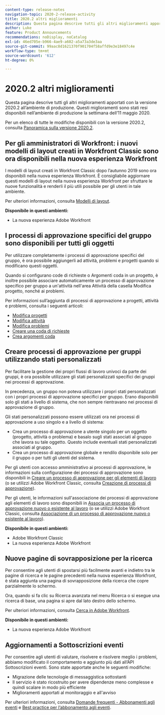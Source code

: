 ```yaml
---
content-type: release-notes
navigation-topic: 2020-2-release-activity
title: 2020.2 altri miglioramenti
description: Questa pagina descrive tutti gli altri miglioramenti apportati con la versione 2020.2 all’ambiente di produzione. Questi miglioramenti sono stati resi disponibili nell’ambiente di produzione la settimana dell’11 maggio 2020.
author: Luke
feature: Product Announcements
recommendations: noDisplay, noCatalog
exl-id: 46ed705e-b966-4ae9-a602-a5a73a3de3aa
source-git-commit: 99aac8d1621370f901704f58affd9e3e18497c4e
workflow-type: tm+mt
source-wordcount: '612'
ht-degree: 0%

---
```


# 2020.2 altri miglioramenti

Questa pagina descrive tutti gli altri miglioramenti apportati con la versione 2020.2 all’ambiente di produzione. Questi miglioramenti sono stati resi disponibili nell’ambiente di produzione la settimana dell’11 maggio 2020.

Per un elenco di tutte le modifiche disponibili con la versione 2020.2, consulta [Panoramica sulla versione 2020.2](../../../product-announcements/product-releases/2020.2.-release-activity/2020-2-release-overview.md).

## Per gli amministratori di Workfront: i nuovi modelli di layout creati in Workfront Classic sono ora disponibili nella nuova esperienza Workfront

I modelli di layout creati in Workfront Classic dopo l’autunno 2019 sono ora disponibili nella nuova esperienza Workfront. È consigliabile aggiornare questi modelli di layout nella nuova esperienza Workfront per sfruttare le nuove funzionalità e renderli il più utili possibile per gli utenti in tale ambiente.

Per ulteriori informazioni, consulta [Modelli di layout](../../../administration-and-setup/customize-workfront/use-layout-templates/use-layout-templates-customize-ui.md).

**Disponibile in questi ambienti:**

* La nuova esperienza Adobe Workfront

## I processi di approvazione specifici del gruppo sono disponibili per tutti gli oggetti

Per utilizzare completamente i processi di approvazione specifici del gruppo, è ora possibile aggiungerli ad attività, problemi e progetti quando si modificano questi oggetti.

Quando si configurano code di richieste o Argomenti coda in un progetto, è inoltre possibile associare automaticamente un processo di approvazione specifico per gruppo a un&#39;attività nell&#39;area Attività della casella Modifica progetto, nonché ai problemi.

Per informazioni sull’aggiunta di processi di approvazione a progetti, attività e problemi, consulta i seguenti articoli:

* [Modifica progetti](../../../manage-work/projects/manage-projects/edit-projects.md)
* [Modifica attività](../../../manage-work/tasks/manage-tasks/edit-tasks.md)
* [Modifica problemi](../../../manage-work/issues/manage-issues/edit-issues.md)
* [Creare una coda di richieste](../../../manage-work/requests/create-and-manage-request-queues/create-request-queue.md)
* [Crea argomenti coda](../../../manage-work/requests/create-and-manage-request-queues/create-queue-topics.md)

## Creare processi di approvazione per gruppi utilizzando stati personalizzati

Per facilitare la gestione dei propri flussi di lavoro univoci da parte dei gruppi, è ora possibile utilizzare gli stati personalizzati specifici dei gruppi nei processi di approvazione.

In precedenza, un gruppo non poteva utilizzare i propri stati personalizzati con i propri processi di approvazione specifici per gruppo. Erano disponibili solo gli stati a livello di sistema, che non sempre rientravano nei processi di approvazione di gruppo.

Gli stati personalizzati possono essere utilizzati ora nei processi di approvazione a uso singolo e a livello di sistema:

* Crea un processo di approvazione a utente singolo per un oggetto (progetto, attività o problema) e basalo sugli stati associati al gruppo che lavora su tale oggetto. Questo include eventuali stati personalizzati associati al gruppo.
* Crea un processo di approvazione globale e rendilo disponibile solo per il gruppo o per tutti gli utenti del sistema.

Per gli utenti con accesso amministrativo ai processi di approvazione, le informazioni sulla configurazione dei processi di approvazione sono disponibili in [Creare un processo di approvazione per gli elementi di lavoro](../../../administration-and-setup/customize-workfront/configure-approval-milestone-processes/create-approval-processes.md) (o se utilizzi Adobe Workfront Classic, consulta [Creazione di processi di approvazione](https://one.workfront.com/s/article/Creating-Approval-Processes-1001577410)).

Per gli utenti, le informazioni sull&#39;associazione dei processi di approvazione agli elementi di lavoro sono disponibili in [Associa un processo di approvazione nuovo o esistente al lavoro](../../../review-and-approve-work/manage-approvals/associate-approval-with-work.md) (o se utilizzi Adobe Workfront Classic, consulta [Associazione di un processo di approvazione nuovo o esistente al lavoro](https://one.workfront.com/s/article/Associating-a-New-or-Existing-Approval-Process-with-Work-708455630)).

**Disponibile in questi ambienti:**

* Adobe Workfront Classic
* La nuova esperienza Adobe Workfront

## Nuove pagine di sovrapposizione per la ricerca

Per consentire agli utenti di spostarsi più facilmente avanti e indietro tra le pagine di ricerca e le pagine precedenti nella nuova esperienza Workfront, è stata aggiunta una pagina di sovrapposizione della ricerca che copre parzialmente lo schermo.

Ora, quando si fa clic su Ricerca avanzata nel menu Ricerca o si esegue una ricerca di base, una pagina si apre dal lato destro dello schermo.

Per ulteriori informazioni, consulta [Cerca in Adobe Workfront](../../../workfront-basics/navigate-workfront/search/search-workfront.md).

**Disponibile in questi ambienti:**

* La nuova esperienza Adobe Workfront

## Aggiornamenti a Sottoscrizioni eventi

Per consentire agli utenti di valutare, risolvere e risolvere meglio i problemi, abbiamo modificato il comportamento e aggiunto più dati all’API Sottoscrizioni eventi. Sono state apportate anche le seguenti modifiche:

* Migrazione delle tecnologie di messaggistica sottostanti
* Il servizio è stato ricostruito per avere dipendenze meno complesse e quindi scalare in modo più efficiente
* Miglioramenti apportati al monitoraggio e all&#39;avviso

Per ulteriori informazioni, consulta [Domande frequenti - Abbonamenti agli eventi](../../../wf-api/general/event-subs-faq.md) e [Best practice per l’abbonamento agli eventi](../../../wf-api/general/event-sub-best-practice.md).
